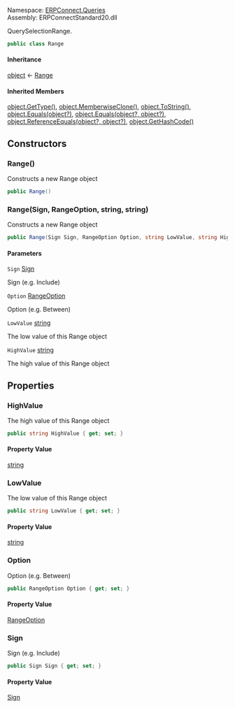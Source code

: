 Namespace: [ERPConnect.Queries](../)\
Assembly: ERPConnectStandard20.dll

QuerySelectionRange.

```csharp
public class Range

```

#### Inheritance

[object](https://learn.microsoft.com/dotnet/api/system.object) ← [Range](./)

#### Inherited Members

[object.GetType()](https://learn.microsoft.com/dotnet/api/system.object.gettype), [object.MemberwiseClone()](https://learn.microsoft.com/dotnet/api/system.object.memberwiseclone), [object.ToString()](https://learn.microsoft.com/dotnet/api/system.object.tostring), [object.Equals(object?)](<https://learn.microsoft.com/dotnet/api/system.object.equals#system-object-equals(system-object)>), [object.Equals(object?, object?)](<https://learn.microsoft.com/dotnet/api/system.object.equals#system-object-equals(system-object-system-object)>), [object.ReferenceEquals(object?, object?)](https://learn.microsoft.com/dotnet/api/system.object.referenceequals), [object.GetHashCode()](https://learn.microsoft.com/dotnet/api/system.object.gethashcode)

## Constructors

### Range()

Constructs a new Range object

```csharp
public Range()

```

### Range(Sign, RangeOption, string, string)

Constructs a new Range object

```csharp
public Range(Sign Sign, RangeOption Option, string LowValue, string HighValue)

```

#### Parameters

`Sign` [Sign](../ERPConnect.Queries.Sign/)

Sign (e.g. Include)

`Option` [RangeOption](../ERPConnect.Queries.RangeOption/)

Option (e.g. Between)

`LowValue` [string](https://learn.microsoft.com/dotnet/api/system.string)

The low value of this Range object

`HighValue` [string](https://learn.microsoft.com/dotnet/api/system.string)

The high value of this Range object

## Properties

### HighValue

The high value of this Range object

```csharp
public string HighValue { get; set; }

```

#### Property Value

[string](https://learn.microsoft.com/dotnet/api/system.string)

### LowValue

The low value of this Range object

```csharp
public string LowValue { get; set; }

```

#### Property Value

[string](https://learn.microsoft.com/dotnet/api/system.string)

### Option

Option (e.g. Between)

```csharp
public RangeOption Option { get; set; }

```

#### Property Value

[RangeOption](../ERPConnect.Queries.RangeOption/)

### Sign

Sign (e.g. Include)

```csharp
public Sign Sign { get; set; }

```

#### Property Value

[Sign](../ERPConnect.Queries.Sign/)
